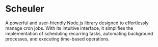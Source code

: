# Scheuler
A powerful and user-friendly Node.js library designed to effortlessly manage cron jobs. With its intuitive interface, 
it simplifies the implementation of scheduling recurring tasks, automating background processes, and executing time-based 
operations.

